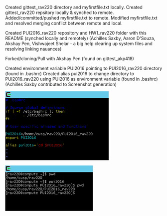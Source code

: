 Created gittest_rav220 directory and myfirstfile.txt locally.
Created gittest_rav220 repsitory locally & synched to remote.
Added/committed/pushed myfirstfile.txt to remote.
Modified myfirstfile.txt and resolved merging conflict between remote and local.

Created PUI2016_rav220 repository and HW1_rav220 folder with this README (synched locally and remotely)
(Achilles Saxby, Aaron D'Souza, Akshay Pen, Vishwajeet Shelar - a big help clearing up system files and resolving linking nauances)

Forked/cloning/Pull with Akshay Pen (found on gittest_akp418)

Created environment variable PUI2016 pointing to PUI2016_rav220 directory (found in .bashrc)
Created alias pui2016 to change directory to PUI2016_rav220 using PUI2016 as environment variable (found in .bashrc)
(Achilles Saxby contributed to Screenshot generation)

![PUI ALIAS Screenshot](PUI-Screenshot.png)

![PUI ALIAS Screenshot 2](PUI-Screenshot_2.png)


